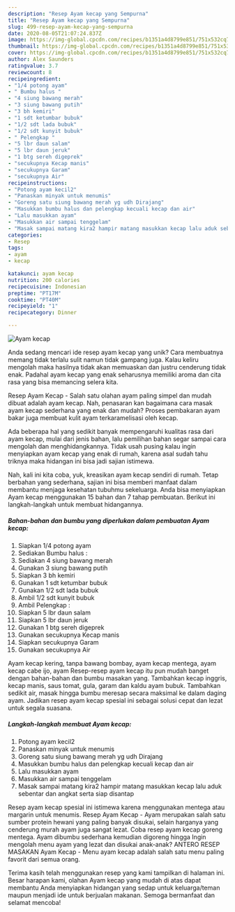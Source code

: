 ```yaml
---
description: "Resep Ayam kecap yang Sempurna"
title: "Resep Ayam kecap yang Sempurna"
slug: 499-resep-ayam-kecap-yang-sempurna
date: 2020-08-05T21:07:24.837Z
image: https://img-global.cpcdn.com/recipes/b1351a4d8799e851/751x532cq70/ayam-kecap-foto-resep-utama.jpg
thumbnail: https://img-global.cpcdn.com/recipes/b1351a4d8799e851/751x532cq70/ayam-kecap-foto-resep-utama.jpg
cover: https://img-global.cpcdn.com/recipes/b1351a4d8799e851/751x532cq70/ayam-kecap-foto-resep-utama.jpg
author: Alex Saunders
ratingvalue: 3.7
reviewcount: 8
recipeingredient:
- "1/4 potong ayam"
- " Bumbu halus "
- "4 siung bawang merah"
- "3 siung bawang putih"
- "3 bh kemiri"
- "1 sdt ketumbar bubuk"
- "1/2 sdt lada bubuk"
- "1/2 sdt kunyit bubuk"
- " Pelengkap "
- "5 lbr daun salam"
- "5 lbr daun jeruk"
- "1 btg sereh digeprek"
- "secukupnya Kecap manis"
- "secukupnya Garam"
- "secukupnya Air"
recipeinstructions:
- "Potong ayam kecil2"
- "Panaskan minyak untuk menumis"
- "Goreng satu siung bawang merah yg udh Dirajang"
- "Masukkan bumbu halus dan pelengkap kecuali kecap dan air"
- "Lalu masukkan ayam"
- "Masukkan air sampai tenggelam"
- "Masak sampai matang kira2 hampir matang masukkan kecap lalu aduk sebentar dan angkat serta siap disantap"
categories:
- Resep
tags:
- ayam
- kecap

katakunci: ayam kecap 
nutrition: 200 calories
recipecuisine: Indonesian
preptime: "PT17M"
cooktime: "PT40M"
recipeyield: "1"
recipecategory: Dinner

---
```



![Ayam kecap](https://img-global.cpcdn.com/recipes/b1351a4d8799e851/751x532cq70/ayam-kecap-foto-resep-utama.jpg)

Anda sedang mencari ide resep ayam kecap yang unik? Cara membuatnya memang tidak terlalu sulit namun tidak gampang juga. Kalau keliru mengolah maka hasilnya tidak akan memuaskan dan justru cenderung tidak enak. Padahal ayam kecap yang enak seharusnya memiliki aroma dan cita rasa yang bisa memancing selera kita.

Resep Ayam Kecap - Salah satu olahan ayam paling simpel dan mudah dibuat adalah ayam kecap. Nah, penasaran kan bagaimana cara masak ayam kecap sederhana yang enak dan mudah? Proses pembakaran ayam bakar juga membuat kulit ayam terkaramelisasi oleh kecap.

Ada beberapa hal yang sedikit banyak mempengaruhi kualitas rasa dari ayam kecap, mulai dari jenis bahan, lalu pemilihan bahan segar sampai cara mengolah dan menghidangkannya. Tidak usah pusing kalau ingin menyiapkan ayam kecap yang enak di rumah, karena asal sudah tahu triknya maka hidangan ini bisa jadi sajian istimewa.


Nah, kali ini kita coba, yuk, kreasikan ayam kecap sendiri di rumah. Tetap berbahan yang sederhana, sajian ini bisa memberi manfaat dalam membantu menjaga kesehatan tubuhmu sekeluarga. Anda bisa menyiapkan Ayam kecap menggunakan 15 bahan dan 7 tahap pembuatan. Berikut ini langkah-langkah untuk membuat hidangannya.

<!--inarticleads1-->

##### Bahan-bahan dan bumbu yang diperlukan dalam pembuatan Ayam kecap:

1. Siapkan 1/4 potong ayam
1. Sediakan  Bumbu halus :
1. Sediakan 4 siung bawang merah
1. Gunakan 3 siung bawang putih
1. Siapkan 3 bh kemiri
1. Gunakan 1 sdt ketumbar bubuk
1. Gunakan 1/2 sdt lada bubuk
1. Ambil 1/2 sdt kunyit bubuk
1. Ambil  Pelengkap :
1. Siapkan 5 lbr daun salam
1. Siapkan 5 lbr daun jeruk
1. Gunakan 1 btg sereh digeprek
1. Gunakan secukupnya Kecap manis
1. Siapkan secukupnya Garam
1. Gunakan secukupnya Air


Ayam kecap kering, tanpa bawang bombay, ayam kecap mentega, ayam kecap cabe ijo, ayam Resep-resep ayam kecap itu pun mudah banget dengan bahan-bahan dan bumbu masakan yang. Tambahkan kecap inggris, kecap manis, saus tomat, gula, garam dan kaldu ayam bubuk. Tambahkan sedikit air, masak hingga bumbu meresap secara maksimal ke dalam daging ayam. Jadikan resep ayam kecap spesial ini sebagai solusi cepat dan lezat untuk segala suasana. 

<!--inarticleads2-->

##### Langkah-langkah membuat Ayam kecap:

1. Potong ayam kecil2
1. Panaskan minyak untuk menumis
1. Goreng satu siung bawang merah yg udh Dirajang
1. Masukkan bumbu halus dan pelengkap kecuali kecap dan air
1. Lalu masukkan ayam
1. Masukkan air sampai tenggelam
1. Masak sampai matang kira2 hampir matang masukkan kecap lalu aduk sebentar dan angkat serta siap disantap


Resep ayam kecap spesial ini istimewa karena menggunakan mentega atau margarin untuk menumis. Resep Ayam Kecap - Ayam merupakan salah satu sumber protein hewani yang paling banyak disukai, selain harganya yang cenderung murah ayam juga sangat lezat. Coba resep ayam kecap goreng mentega. Ayam dibumbu sederhana kemudian digoreng hingga Ingin mengolah menu ayam yang lezat dan disukai anak-anak? ANTERO RESEP MASAKAN Ayam Kecap - Menu ayam kecap adalah salah satu menu paling favorit dari semua orang. 

Terima kasih telah menggunakan resep yang kami tampilkan di halaman ini. Besar harapan kami, olahan Ayam kecap yang mudah di atas dapat membantu Anda menyiapkan hidangan yang sedap untuk keluarga/teman maupun menjadi ide untuk berjualan makanan. Semoga bermanfaat dan selamat mencoba!
